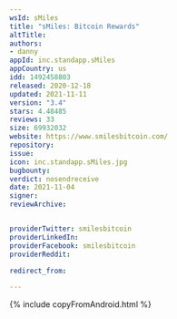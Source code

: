 ```yaml
---
wsId: sMiles
title: "sMiles: Bitcoin Rewards"
altTitle: 
authors:
- danny
appId: inc.standapp.sMiles
appCountry: us
idd: 1492458803
released: 2020-12-18
updated: 2021-11-11
version: "3.4"
stars: 4.48485
reviews: 33
size: 69932032
website: https://www.smilesbitcoin.com/
repository: 
issue: 
icon: inc.standapp.sMiles.jpg
bugbounty: 
verdict: nosendreceive
date: 2021-11-04
signer: 
reviewArchive:


providerTwitter: smilesbitcoin
providerLinkedIn: 
providerFacebook: smilesbitcoin
providerReddit: 

redirect_from:

---
```


{% include copyFromAndroid.html %}
